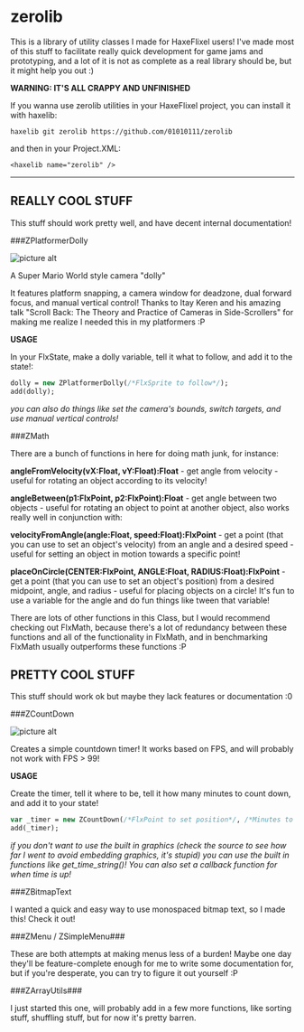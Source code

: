 # zerolib
This is a library of utility classes I made for HaxeFlixel users! I've made most of this stuff to facilitate really
quick development for game jams and prototyping, and a lot of it is not as complete as a real library should be, but
it might help you out :)

__WARNING: IT'S ALL CRAPPY AND UNFINISHED__

If you wanna use zerolib utilities in your HaxeFlixel project, you can install it with haxelib:

`haxelib git zerolib https://github.com/01010111/zerolib`

and then in your Project.XML:

`<haxelib name="zerolib" />`

- - - - 

## REALLY COOL STUFF

This stuff should work pretty well, and have decent internal documentation!

###ZPlatformerDolly

![picture alt](http://i.imgur.com/6YYLnhi.gif "Super Mario World style camera!")

A Super Mario World style camera "dolly"

It features platform snapping, a camera window for deadzone, dual forward focus, and manual vertical control! 
Thanks to Itay Keren and his amazing talk "Scroll Back: The Theory and Practice of Cameras in Side-Scrollers"
for making me realize I needed this in my platformers :P

__USAGE__

In your FlxState, make a dolly variable, tell it what to follow, and add it to the state!:

```haxe
dolly = new ZPlatformerDolly(/*FlxSprite to follow*/);
add(dolly);
```

_you can also do things like set the camera's bounds, switch targets, and use manual vertical controls!_

###ZMath

There are a bunch of functions in here for doing math junk, for instance:

**angleFromVelocity(vX:Float, vY:Float):Float** - get angle from velocity - useful for rotating an object 
according to its velocity!

**angleBetween(p1:FlxPoint, p2:FlxPoint):Float** - get angle between two objects - useful for rotating an 
object to point at another object, also works really well in conjunction with:

**velocityFromAngle(angle:Float, speed:Float):FlxPoint** - get a point (that you can use to set an object's
velocity) from an angle and a desired speed - useful for setting an object in motion towards a specific point!

**placeOnCircle(CENTER:FlxPoint, ANGLE:Float, RADIUS:Float):FlxPoint** - get a point (that you can use to set an object's
position) from a desired midpoint, angle, and radius - useful for placing objects on a circle! It's fun to use a variable
for the angle and do fun things like tween that variable!

There are lots of other functions in this Class, but I would recommend checking out FlxMath, because there's a lot of
redundancy between these functions and all of the functionality in FlxMath, and in benchmarking FlxMath usually outperforms
these functions :P

## PRETTY COOL STUFF

This stuff should work ok but maybe they lack features or documentation :0

###ZCountDown

![picture alt](http://i.imgur.com/Wvs2d7p.gif "KEEP MOVING!")

Creates a simple countdown timer! It works based on FPS, and will probably not work with FPS > 99!

__USAGE__

Create the timer, tell it where to be, tell it how many minutes to count down, and add it to your state!

```haxe
var _timer = new ZCountDown(/*FlxPoint to set position*/, /*Minutes to count down*/);
add(_timer);
```

*if you don't want to use the built in graphics (check the source to see how far I went to avoid embedding graphics, 
it's stupid) you can use the built in functions like get_time_string()! You can also set a callback function for when time is up!*

###ZBitmapText

I wanted a quick and easy way to use monospaced bitmap text, so I made this! Check it out!

###ZMenu / ZSimpleMenu###

These are both attempts at making menus less of a burden! Maybe one day they'll be feature-complete enough for me to 
write some documentation for, but if you're desperate, you can try to figure it out yourself :P

###ZArrayUtils###

I just started this one, will probably add in a few more functions, like sorting stuff, shuffling stuff, but for now it's 
pretty barren.
